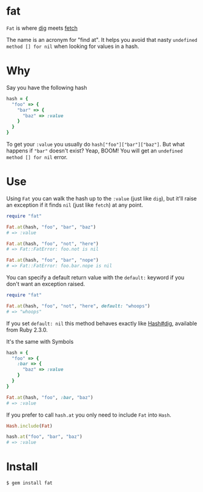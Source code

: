 fat
===

`Fat` is where [dig](http://ruby-doc.org/core-2.3.0/Hash.html#method-i-dig) meets [fetch](http://ruby-doc.org/core-2.3.0/Hash.html#method-i-fetch)

The name is an acronym for "find at". It helps you avoid that nasty `undefined method [] for nil` when looking for values in a hash.

# Why

Say you have the following hash

```ruby
hash = {
  "foo" => {
    "bar" => {
      "baz" => :value
    }
  }
}
```

To get your `:value` you usually do `hash["foo"]["bar"]["baz"]`. But what happens if `"bar"` doesn't exist? Yeap, BOOM! You will get an `undefined method [] for nil` error.

# Use

Using `Fat` you can walk the hash up to the `:value` (just like `dig`), but it'll raise an exception if it finds `nil` (just like `fetch`) at any point.

```ruby
require "fat"

Fat.at(hash, "foo", "bar", "baz")
# => :value

Fat.at(hash, "foo", "not", "here")
# => Fat::FatError: foo.not is nil

Fat.at(hash, "foo", "bar", "nope")
# => Fat::FatError: foo.bar.nope is nil
```

You can specify a default return value with the `default:` keyword if you don't want an exception raised.

```ruby
require "fat"

Fat.at(hash, "foo", "not", "here", default: "whoops")
# => "whoops"
```

If you set `default: nil` this method behaves exactly like [Hash#dig](http://ruby-doc.org/core-2.3.0/Hash.html#method-i-dig), available from Ruby 2.3.0.

It's the same with Symbols

```ruby
hash = {
  "foo" => {
    :bar => {
      "baz" => :value
    }
  }
}

Fat.at(hash, "foo", :bar, "baz")
# => :value
```

If you prefer to call `hash.at` you only need to include `Fat` into `Hash`.

```ruby
Hash.include(Fat)

hash.at("foo", "bar", "baz")
# => :value
```

# Install

```bash
$ gem install fat
```

